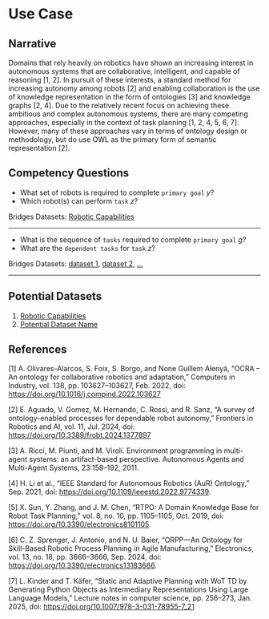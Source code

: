 # Use Case

## Narrative

Domains that rely heavily on robotics have shown an increasing interest in autonomous systems that are collaborative, intelligent, and capable of reasoning [1, 2]. In pursuit of these interests, a standard method for increasing autonomy among robots [2] and enabling collaboration is the use of knowledge representation in the form of ontologies [3] and knowledge graphs [2, 4]. Due to the relatively recent focus on achieving these ambitious and complex autonomous systems, there are many competing approaches, especially in the context of task planning [1, 2, 4, 5, 6, 7]. However, many of these approaches vary in terms of ontology design or methodology, but do use OWL as the primary form of semantic representation [2].

## Competency Questions

- What set of robots is required to complete `primary goal` _y_?<br>
- Which robot(s) can perform `task` _z_?<br>

Bridges Datasets: [Robotic Capabilities]()

---

- What is the sequence of `tasks` required to complete `primary goal` _g_?<br>
- What are the `dependent tasks` for `task` _z_? <br>

Bridges Datasets: [dataset 1](), [dataset 2](), [...]()

---

## Potential Datasets

1. [Robotic Capabilities]()
2. [Potential Dataset Name](https://dataset-link.com/)

## References

<!-- References should follow a consistent format. They should appear in order of appearance in the narrative section. Remove this comment. -->

[1] A. Olivares-Alarcos, S. Foix, S. Borgo, and None Guillem Alenyà, “OCRA – An ontology for collaborative robotics and adaptation,” Computers in Industry, vol. 138, pp. 103627–103627, Feb. 2022, doi: https://doi.org/10.1016/j.compind.2022.103627

[2] E. Aguado, V. Gomez, M. Hernando, C. Rossi, and R. Sanz, “A survey of ontology-enabled processes for dependable robot autonomy,” Frontiers in Robotics and AI, vol. 11, Jul. 2024, doi: https://doi.org/10.3389/frobt.2024.1377897

[3] A. Ricci, M. Piunti, and M. Viroli. Environment programming in multi-agent systems: an artifact-based perspective. Autonomous Agents and Multi-Agent Systems, 23:158–192, 2011.

[4] H. Li et al., “IEEE Standard for Autonomous Robotics (AuR) Ontology,” Sep. 2021, doi: https://doi.org/10.1109/ieeestd.2022.9774339.

[5] X. Sun, Y. Zhang, and J. M. Chen, “RTPO: A Domain Knowledge Base for Robot Task Planning,” vol. 8, no. 10, pp. 1105–1105, Oct. 2019, doi: https://doi.org/10.3390/electronics8101105.

[6] C. Z. Sprenger, J. Antonio, and N. U. Baier, “ORPP—An Ontology for Skill-Based Robotic Process Planning in Agile Manufacturing,” Electronics, vol. 13, no. 18, pp. 3666–3666, Sep. 2024, doi: https://doi.org/10.3390/electronics13183666.

[7] L. Kinder and T. Käfer, “Static and Adaptive Planning with WoT TD by Generating Python Objects as Intermediary Representations Using Large Language Models,” Lecture notes in computer science, pp. 256–273, Jan. 2025, doi: https://doi.org/10.1007/978-3-031-78955-7_21
